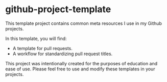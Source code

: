 # github-project-template

This template project contains common meta resources I use in my Github projects. 

In this template, you will find:
* A template for pull requests.
* A workflow for standardizing pull request titles.

This project was intentionally created for the purposes of education and ease of use.
Please feel free to use and modify these templates in your projects.
